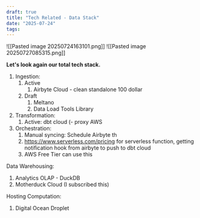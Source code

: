 ```yaml
---
draft: true
title: "Tech Related - Data Stack"
date: "2025-07-24"
tags: 
---
```

![[Pasted image 20250724163101.png]]
![[Pasted image 20250727085315.png]]


**Let's look again our total tech stack.**


1. Ingestion:
	1. Active
		1. Airbyte Cloud - clean standalone 100 dollar
	2. Draft
		1. Meltano
		2. Data Load Tools Library
2. Transformation:
	1. Active: dbt cloud (- proxy AWS
3. Orchestration:
	1. Manual syncing: Schedule Airbyte th
	2. https://www.serverless.com/pricing for serverless function, getting notification hook from airbyte to push to dbt cloud
	3. AWS Free Tier can use this


Data Warehousing:
1. Analytics OLAP - DuckDB
2. Motherduck Cloud (I subscribed this)


  
Hosting Computation:
1. Digital Ocean Droplet

